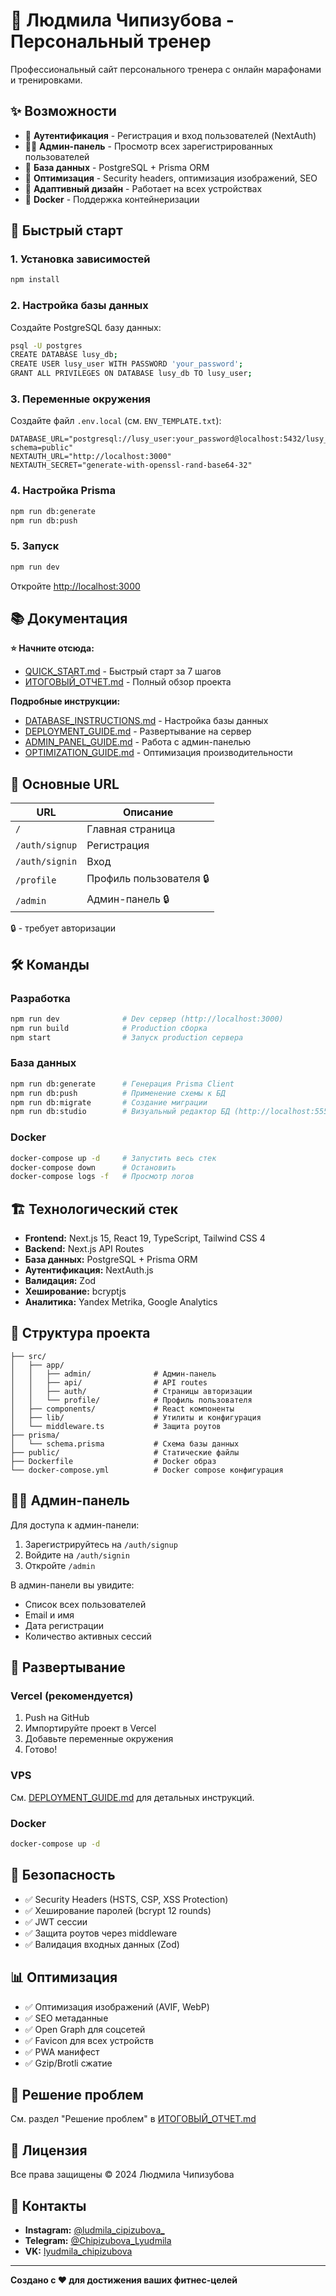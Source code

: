 # 💪 Людмила Чипизубова - Персональный тренер

Профессиональный сайт персонального тренера с онлайн марафонами и тренировками.

## ✨ Возможности

- 🔐 **Аутентификация** - Регистрация и вход пользователей (NextAuth)
- 👨‍💼 **Админ-панель** - Просмотр всех зарегистрированных пользователей
- 💾 **База данных** - PostgreSQL + Prisma ORM
- 🚀 **Оптимизация** - Security headers, оптимизация изображений, SEO
- 📱 **Адаптивный дизайн** - Работает на всех устройствах
- 🐳 **Docker** - Поддержка контейнеризации

## 🚀 Быстрый старт

### 1. Установка зависимостей

```bash
npm install
```

### 2. Настройка базы данных

Создайте PostgreSQL базу данных:

```bash
psql -U postgres
CREATE DATABASE lusy_db;
CREATE USER lusy_user WITH PASSWORD 'your_password';
GRANT ALL PRIVILEGES ON DATABASE lusy_db TO lusy_user;
```

### 3. Переменные окружения

Создайте файл `.env.local` (см. `ENV_TEMPLATE.txt`):

```env
DATABASE_URL="postgresql://lusy_user:your_password@localhost:5432/lusy_db?schema=public"
NEXTAUTH_URL="http://localhost:3000"
NEXTAUTH_SECRET="generate-with-openssl-rand-base64-32"
```

### 4. Настройка Prisma

```bash
npm run db:generate
npm run db:push
```

### 5. Запуск

```bash
npm run dev
```

Откройте [http://localhost:3000](http://localhost:3000)

## 📚 Документация

**⭐ Начните отсюда:**
- [QUICK_START.md](./QUICK_START.md) - Быстрый старт за 7 шагов
- [ИТОГОВЫЙ_ОТЧЕТ.md](./ИТОГОВЫЙ_ОТЧЕТ.md) - Полный обзор проекта

**Подробные инструкции:**
- [DATABASE_INSTRUCTIONS.md](./DATABASE_INSTRUCTIONS.md) - Настройка базы данных
- [DEPLOYMENT_GUIDE.md](./DEPLOYMENT_GUIDE.md) - Развертывание на сервер
- [ADMIN_PANEL_GUIDE.md](./ADMIN_PANEL_GUIDE.md) - Работа с админ-панелью
- [OPTIMIZATION_GUIDE.md](./OPTIMIZATION_GUIDE.md) - Оптимизация производительности

## 🎯 Основные URL

| URL | Описание |
|-----|----------|
| `/` | Главная страница |
| `/auth/signup` | Регистрация |
| `/auth/signin` | Вход |
| `/profile` | Профиль пользователя 🔒 |
| `/admin` | Админ-панель 🔒 |

🔒 - требует авторизации

## 🛠 Команды

### Разработка

```bash
npm run dev              # Dev сервер (http://localhost:3000)
npm run build            # Production сборка
npm start                # Запуск production сервера
```

### База данных

```bash
npm run db:generate      # Генерация Prisma Client
npm run db:push          # Применение схемы к БД
npm run db:migrate       # Создание миграции
npm run db:studio        # Визуальный редактор БД (http://localhost:5555)
```

### Docker

```bash
docker-compose up -d     # Запустить весь стек
docker-compose down      # Остановить
docker-compose logs -f   # Просмотр логов
```

## 🏗 Технологический стек

- **Frontend:** Next.js 15, React 19, TypeScript, Tailwind CSS 4
- **Backend:** Next.js API Routes
- **База данных:** PostgreSQL + Prisma ORM
- **Аутентификация:** NextAuth.js
- **Валидация:** Zod
- **Хеширование:** bcryptjs
- **Аналитика:** Yandex Metrika, Google Analytics

## 📂 Структура проекта

```
├── src/
│   ├── app/
│   │   ├── admin/              # Админ-панель
│   │   ├── api/                # API routes
│   │   ├── auth/               # Страницы авторизации
│   │   └── profile/            # Профиль пользователя
│   ├── components/             # React компоненты
│   ├── lib/                    # Утилиты и конфигурация
│   └── middleware.ts           # Защита роутов
├── prisma/
│   └── schema.prisma           # Схема базы данных
├── public/                     # Статические файлы
├── Dockerfile                  # Docker образ
└── docker-compose.yml          # Docker compose конфигурация
```

## 👨‍💼 Админ-панель

Для доступа к админ-панели:

1. Зарегистрируйтесь на `/auth/signup`
2. Войдите на `/auth/signin`
3. Откройте `/admin`

В админ-панели вы увидите:
- Список всех пользователей
- Email и имя
- Дата регистрации
- Количество активных сессий

## 🚀 Развертывание

### Vercel (рекомендуется)

1. Push на GitHub
2. Импортируйте проект в Vercel
3. Добавьте переменные окружения
4. Готово!

### VPS

См. [DEPLOYMENT_GUIDE.md](./DEPLOYMENT_GUIDE.md) для детальных инструкций.

### Docker

```bash
docker-compose up -d
```

## 🔐 Безопасность

- ✅ Security Headers (HSTS, CSP, XSS Protection)
- ✅ Хеширование паролей (bcrypt 12 rounds)
- ✅ JWT сессии
- ✅ Защита роутов через middleware
- ✅ Валидация входных данных (Zod)

## 📊 Оптимизация

- ✅ Оптимизация изображений (AVIF, WebP)
- ✅ SEO метаданные
- ✅ Open Graph для соцсетей
- ✅ Favicon для всех устройств
- ✅ PWA манифест
- ✅ Gzip/Brotli сжатие

## 🐛 Решение проблем

См. раздел "Решение проблем" в [ИТОГОВЫЙ_ОТЧЕТ.md](./ИТОГОВЫЙ_ОТЧЕТ.md)

## 📝 Лицензия

Все права защищены © 2024 Людмила Чипизубова

## 🤝 Контакты

- **Instagram:** [@ludmila_cipizubova_](https://www.instagram.com/ludmila_cipizubova_/)
- **Telegram:** [@Chipizubova_Lyudmila](https://t.me/Chipizubova_Lyudmila)
- **VK:** [lyudmila_chipizubova](https://vk.com/lyudmila_chipizubova)

---

**Создано с ❤️ для достижения ваших фитнес-целей**

